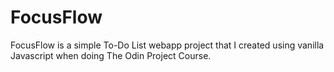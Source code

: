 # FocusFlow
FocusFlow is a simple To-Do List webapp project that I created using vanilla Javascript when doing The Odin Project Course.
